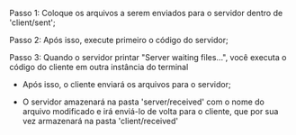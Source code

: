 Passo 1:
    Coloque os arquivos a serem enviados para o servidor dentro de 'client/sent';

Passo 2:
    Após isso, execute primeiro o código do servidor;

Passo 3:
    Quando o servidor printar "Server waiting files...", você executa o código do cliente em outra instância do terminal

- Após isso, o cliente enviará os arquivos para o servidor;

- O servidor amazenará na pasta 'server/received' com o nome do arquivo modificado e irá enviá-lo de volta para o cliente, que por sua vez armazenará na pasta 'client/received'


